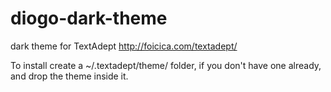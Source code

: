 diogo-dark-theme
================

dark theme for TextAdept http://foicica.com/textadept/

To install create a ~/.textadept/theme/ folder, if you don't have one already, and drop the theme inside it.


